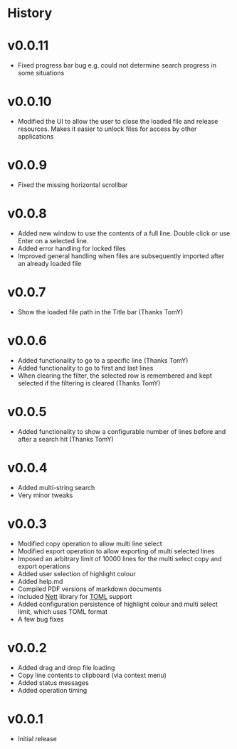 # History

# v0.0.11

- Fixed progress bar bug e.g. could not determine search progress in some situations

# v0.0.10

- Modified the UI to allow the user to close the loaded file and release resources. Makes it easier to unlock files for access by other applications

# v0.0.9

- Fixed the missing horizontal scrollbar

# v0.0.8

- Added new window to use the contents of a full line. Double click or use Enter on a selected line.
- Added error handling for locked files
- Improved general handling when files are subsequently imported after an already loaded file

# v0.0.7

- Show the loaded file path in the Title bar (Thanks TomY)

# v0.0.6

- Added functionality to go to a specific line (Thanks TomY)
- Added functionality to go to first and last lines
- When clearing the filter, the selected row is remembered and kept selected if the filtering is cleared (Thanks TomY)

# v0.0.5

- Added functionality to show a configurable number of lines before and after a search hit (Thanks TomY)

# v0.0.4

- Added multi-string search
- Very minor tweaks

# v0.0.3

- Modified copy operation to allow multi line select
- Modified export operation to allow exporting of multi selected lines
- Imposed an arbitrary limit of 10000 lines for the multi select copy and export operations  
- Added user selection of highlight colour
- Added help.md
- Compiled PDF versions of markdown documents
- Included [Nett](https://github.com/paiden/Nett) library for [TOML](https://github.com/toml-lang/toml) support
- Added configuration persistence of highlight colour and multi select limit, which uses TOML format
- A few bug fixes

# v0.0.2

- Added drag and drop file loading
- Copy line contents to clipboard (via context menu)
- Added status messages
- Added operation timing

# v0.0.1

- Initial release